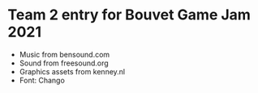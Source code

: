 # Team 2 entry for Bouvet Game Jam 2021

* Music from bensound.com
* Sound from freesound.org
* Graphics assets from kenney.nl
* Font: Chango
